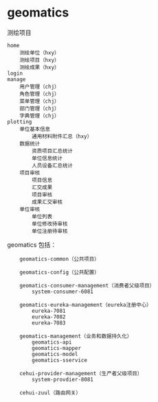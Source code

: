 # geomatics
测绘项目

	home  
		测绘单位（hxy）
		测绘项目（hxy）
		测绘成果（hxy）
	login
	manage
		用户管理（chj）
		角色管理（chj）
		菜单管理（chj）
		部门管理（chj）
		字典管理（chj）
	plotting
		单位基本信息
			通用材料附件汇总（hxy）
		数据统计
			资质项目汇总统计
			单位信息统计
			人员设备汇总统计
		项目审核
			项目信息
			汇交成果
			项目审核
			成果汇交审核
		单位审核
			单位列表
			单位修改待审核
			单位注册待审核

geomatics
	包括：

		geomatics-common（公共项目）
		
		geomatics-config（公共配置）
			
		geomatics-consumer-management（消费者父级项目）
			system-consumer-6081
			
		geomatics-eureka-management（eureka注册中心）
			eureka-7081
			eureka-7082
			eureka-7083

		geomatics-management（业务和数据持久化）
			geomatics-api
			geomatics-mapper
			geomatics-model
			geomatics-sservice

		cehui-provider-management（生产者父级项目）
			system-provdier-8081

		cehui-zuul（路由网关）
